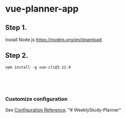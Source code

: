 # vue-planner-app
## Step 1.
Install Node.js https://nodejs.org/en/download

## Step 2.
```
npm install -g vue-cli@3.12.0 
```

### 
```

```

### 
```

```


```

```

### Customize configuration
See [Configuration Reference](https://cli.vuejs.org/config/).
"# WeeklyStudy-Planner" 
